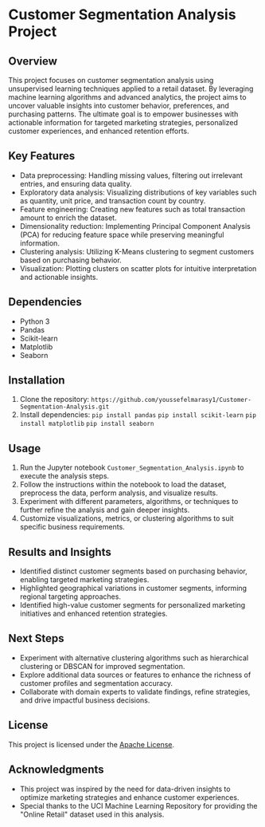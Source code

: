 # Customer Segmentation Analysis Project

## Overview
This project focuses on customer segmentation analysis using unsupervised learning techniques applied to a retail dataset. By leveraging machine learning algorithms and advanced analytics, the project aims to uncover valuable insights into customer behavior, preferences, and purchasing patterns. The ultimate goal is to empower businesses with actionable information for targeted marketing strategies, personalized customer experiences, and enhanced retention efforts.

## Key Features
- Data preprocessing: Handling missing values, filtering out irrelevant entries, and ensuring data quality.
- Exploratory data analysis: Visualizing distributions of key variables such as quantity, unit price, and transaction count by country.
- Feature engineering: Creating new features such as total transaction amount to enrich the dataset.
- Dimensionality reduction: Implementing Principal Component Analysis (PCA) for reducing feature space while preserving meaningful information.
- Clustering analysis: Utilizing K-Means clustering to segment customers based on purchasing behavior.
- Visualization: Plotting clusters on scatter plots for intuitive interpretation and actionable insights.

## Dependencies
- Python 3
- Pandas
- Scikit-learn
- Matplotlib
- Seaborn

## Installation
1. Clone the repository:
`https://github.com/youssefelmarasy1/Customer-Segmentation-Analysis.git`
2. Install dependencies:
   `pip install pandas`
   `pip install scikit-learn`
   `pip install matplotlib`
   `pip install seaborn`

## Usage
1. Run the Jupyter notebook `Customer_Segmentation_Analysis.ipynb` to execute the analysis steps.
2. Follow the instructions within the notebook to load the dataset, preprocess the data, perform analysis, and visualize results.
3. Experiment with different parameters, algorithms, or techniques to further refine the analysis and gain deeper insights.
4. Customize visualizations, metrics, or clustering algorithms to suit specific business requirements.

## Results and Insights
- Identified distinct customer segments based on purchasing behavior, enabling targeted marketing strategies.
- Highlighted geographical variations in customer segments, informing regional targeting approaches.
- Identified high-value customer segments for personalized marketing initiatives and enhanced retention strategies.

## Next Steps
- Experiment with alternative clustering algorithms such as hierarchical clustering or DBSCAN for improved segmentation.
- Explore additional data sources or features to enhance the richness of customer profiles and segmentation accuracy.
- Collaborate with domain experts to validate findings, refine strategies, and drive impactful business decisions.

## License
This project is licensed under the [Apache License](LICENSE).

## Acknowledgments
- This project was inspired by the need for data-driven insights to optimize marketing strategies and enhance customer experiences.
- Special thanks to the UCI Machine Learning Repository for providing the "Online Retail" dataset used in this analysis.
